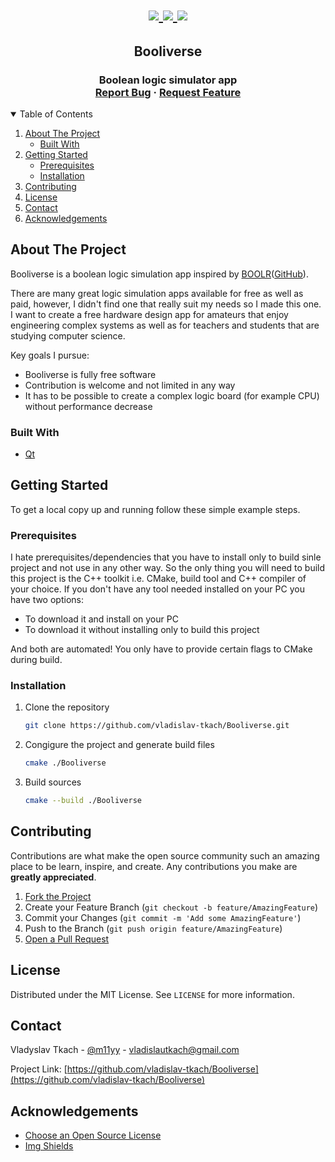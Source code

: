 <h1 align="center">
  <a href="https://github.com/vladislav-tkach/Booliverse/blob/main/LICENSE">
    <img src="https://img.shields.io/github/license/vladislav-tkach/Booliverse">
  </a>
  <a href="https://github.com/marketplace/actions/super-linter">
    <img src="https://github.com/vladislav-tkach/Booliverse/workflows/Run%20Super-Linter/badge.svg?&colorB=555">
  </a>
  <a href="https://www.linkedin.com/in/vladyslav-tkach/">
    <img src="https://img.shields.io/badge/-LinkedIn-black.svg?&logo=linkedin&colorB=555">
  </a>
</h1>



<!-- PROJECT LOGO -->
<p align="center">
  <h2 align="center">Booliverse</h2>

  <h3 align="center">
    Boolean logic simulator app
    <br />
    <a href="https://github.com/othneildrew/Best-README-Template/issues">Report Bug</a>
    ·
    <a href="https://github.com/othneildrew/Best-README-Template/issues">Request Feature</a>
  </h3>
</p>



<!-- TABLE OF CONTENTS -->
<details open="open">
  <summary>Table of Contents</summary>
  <ol>
    <li>
      <a href="#about-the-project">About The Project</a>
      <ul>
        <li><a href="#built-with">Built With</a></li>
      </ul>
    </li>
    <li>
      <a href="#getting-started">Getting Started</a>
      <ul>
        <li><a href="#prerequisites">Prerequisites</a></li>
        <li><a href="#installation">Installation</a></li>
      </ul>
    </li>
    <li><a href="#contributing">Contributing</a></li>
    <li><a href="#license">License</a></li>
    <li><a href="#contact">Contact</a></li>
    <li><a href="#acknowledgements">Acknowledgements</a></li>
  </ol>
</details>



<!-- ABOUT THE PROJECT -->
## About The Project

Booliverse is a boolean logic simulation app inspired by [BOOLR](http://boolr.me/)([GitHub](https://github.com/GGBRW/BOOLR)).

There are many great logic simulation apps available for free as well as paid, however, I didn't find one that really suit my needs so I made this one. I want to create a free hardware design app for amateurs that enjoy engineering complex systems as well as for teachers and students that are studying computer science.

Key goals I pursue:
* Booliverse is fully free software
* Contribution is welcome and not limited in any way
* It has to be possible to create a complex logic board (for example CPU) without performance decrease

### Built With

* [Qt](https://www.qt.io/)



<!-- GETTING STARTED -->
## Getting Started

To get a local copy up and running follow these simple example steps.

### Prerequisites

I hate prerequisites/dependencies that you have to install only to build sinle project and not use in any other way. So the only thing you will need to build this project is the C++ toolkit i.e. CMake, build tool and C++ compiler of your choice. If you don't have any tool needed installed on your PC you have two options:
* To download it and install on your PC
* To download it without installing only to build this project

And both are automated! You only have to provide certain flags to CMake during build.

### Installation

1. Clone the repository
   ```sh
   git clone https://github.com/vladislav-tkach/Booliverse.git
   ```
2. Congigure the project and generate build files
   ```sh
   cmake ./Booliverse
   ```
3. Build sources
   ```sh
   cmake --build ./Booliverse
   ```



<!-- CONTRIBUTING -->
## Contributing

Contributions are what make the open source community such an amazing place to be learn, inspire, and create. Any contributions you make are **greatly appreciated**.

1. [Fork the Project](https://docs.github.com/en/get-started/quickstart/fork-a-repo)
2. Create your Feature Branch (`git checkout -b feature/AmazingFeature`)
3. Commit your Changes (`git commit -m 'Add some AmazingFeature'`)
4. Push to the Branch (`git push origin feature/AmazingFeature`)
5. [Open a Pull Request](https://docs.github.com/en/pull-requests/collaborating-with-pull-requests/proposing-changes-to-your-work-with-pull-requests/creating-a-pull-request)



<!-- LICENSE -->
## License

Distributed under the MIT License. See `LICENSE` for more information.



<!-- CONTACT -->
## Contact

Vladyslav Tkach - [@m11yy](https://t.me/m11yy) - vladislautkach@gmail.com

Project Link: [https://github.com/vladislav-tkach/Booliverse](https://github.com/vladislav-tkach/Booliverse)



<!-- ACKNOWLEDGEMENTS -->
## Acknowledgements
* [Choose an Open Source License](https://choosealicense.com)
* [Img Shields](https://shields.io)